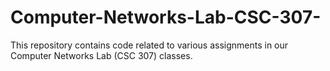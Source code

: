 # Computer-Networks-Lab-CSC-307-
This repository contains code related to various assignments in our Computer Networks Lab (CSC 307) classes.

